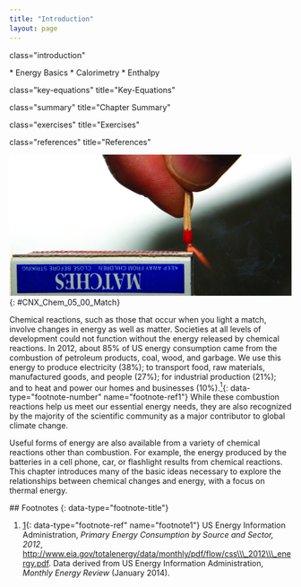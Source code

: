 ```yaml
---
title: "Introduction"
layout: page
---
```



<cnx-pi data-type="cnx.flag.introduction"> class="introduction" </cnx-pi>

<div data-type="abstract" markdown="1">
* Energy Basics
* Calorimetry
* Enthalpy

</div>

<cnx-pi data-type="cnx.eoc">class="key-equations" title="Key-Equations"</cnx-pi>

<cnx-pi data-type="cnx.eoc">class="summary" title="Chapter Summary"</cnx-pi>

<cnx-pi data-type="cnx.eoc">class="exercises" title="Exercises"</cnx-pi>

<cnx-pi data-type="cnx.eoc">class="references" title="References"</cnx-pi>

 ![A match held in a person&#x2019;s hand is ignited as it is scratched along the rough surface of a match box.](../resources/CNX_Chem_05_00_Match.jpg "Sliding a match head along a rough surface initiates a combustion reaction that produces energy in the form of heat and light. (credit: modification of work by Laszlo Ilyes)"){: #CNX_Chem_05_00_Match}

Chemical reactions, such as those that occur when you light a match, involve changes in energy as well as matter. Societies at all levels of development could not function without the energy released by chemical reactions. In 2012, about 85% of US energy consumption came from the combustion of petroleum products, coal, wood, and garbage. We use this energy to produce electricity (38%); to transport food, raw materials, manufactured goods, and people (27%); for industrial production (21%); and to heat and power our homes and businesses (10%).[<sup>1</sup>](#footnote1){: data-type="footnote-number" name="footnote-ref1"} While these combustion reactions help us meet our essential energy needs, they are also recognized by the majority of the scientific community as a major contributor to global climate change.

Useful forms of energy are also available from a variety of chemical reactions other than combustion. For example, the energy produced by the batteries in a cell phone, car, or flashlight results from chemical reactions. This chapter introduces many of the basic ideas necessary to explore the relationships between chemical changes and energy, with a focus on thermal energy.

<div data-type="footnote-refs" markdown="1">
## Footnotes
{: data-type="footnote-title"}

1.  [1](#footnote-ref1){: data-type="footnote-ref" name="footnote1"} US Energy Information Administration, *Primary Energy Consumption by Source and Sector, 2012*, http://www.eia.gov/totalenergy/data/monthly/pdf/flow/css\\\_2012\\\_energy.pdf. Data derived from US Energy Information Administration, *Monthly Energy Review* (January 2014).

</div>


